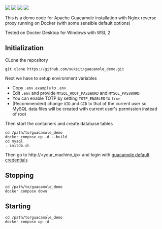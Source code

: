 ![](https://img.shields.io/badge/guacd-1.4.0-success)
![](https://img.shields.io/badge/guacamole-1.4.0-success)
![](https://img.shields.io/badge/mysql-8.0.28-informational)
![](https://img.shields.io/badge/nginx-1.21.6-informational)

This is a demo code for Apache Guacamole installation with Nginx reverse proxy running on Docker (with some sensible default options)

Tested on Docker Desktop for Windows with WSL 2

## Initialization

CLone the repository

```
git clone https://github.com/suksit/guacamole_demo.git
```

Next we have to setup environment variables

* Copy `.env.example` to `.env`
* Edit `.env` and provide `MYSQL_ROOT_PASSWORD` and `MYSQL_PASSWORD`
* You can enable TOTP by setting `TOTP_ENABLED` to `true`
* (Recommended) change `UID` and `GID` to that of the current user so MySQL data files will be created with current user's permission instead of root

Then start the containers and create database tables

```
cd /path/to/guacamole_demo
docker compose up -d --build
cd mysql
. initdb.sh
```

Then go to http://<your_machine_ip> and login with [guacamole default credentials](https://guacamole.apache.org/doc/gug/jdbc-auth.html#logging-in)

## Stopping

```
cd /path/to/guacamole_demo
docker compose down
```

## Starting
```
cd /path/to/guacamole_demo
docker compose up -d
```
